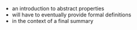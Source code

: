 
- an introduction to abstract properties
- will have to eventually provide formal definitions
- in the context of a final summary
